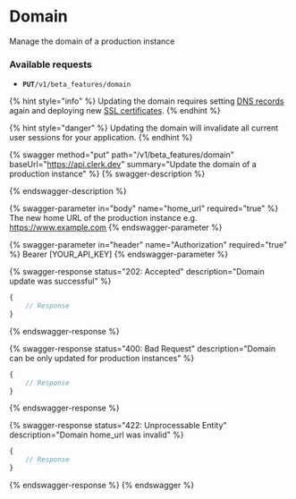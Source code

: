 # Domain

Manage the domain of a production instance

### Available requests

* **`PUT`**`/v1/beta_features/domain`

{% hint style="info" %}
Updating the domain requires setting [DNS records](https://clerk.dev/docs/how-to/deploy-to-production#dns-records) again and deploying new [SSL certificates](https://clerk.dev/docs/how-to/deploy-to-production#deploy).
{% endhint %}

{% hint style="danger" %}
Updating the domain will invalidate all current user sessions for your application.
{% endhint %}

{% swagger method="put" path="/v1/beta_features/domain" baseUrl="https://api.clerk.dev" summary="Update the domain of a production instance" %}
{% swagger-description %}

{% endswagger-description %}

{% swagger-parameter in="body" name="home_url" required="true" %}
The new home URL of the production instance e.g. https://www.example.com
{% endswagger-parameter %}

{% swagger-parameter in="header" name="Authorization" required="true" %}
Bearer [YOUR_API_KEY]
{% endswagger-parameter %}

{% swagger-response status="202: Accepted" description="Domain update was successful" %}
```javascript
{
    // Response
}
```
{% endswagger-response %}

{% swagger-response status="400: Bad Request" description="Domain can be only updated for production instances" %}
```javascript
{
    // Response
}
```
{% endswagger-response %}

{% swagger-response status="422: Unprocessable Entity" description="Domain home_url was invalid" %}
```javascript
{
    // Response
}
```
{% endswagger-response %}
{% endswagger %}
